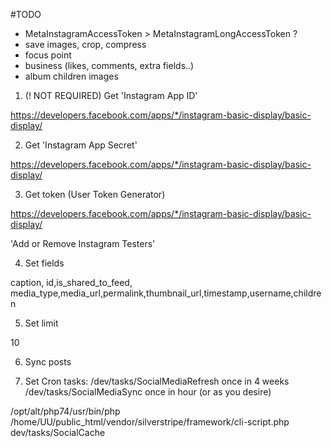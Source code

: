 
#TODO
- MetaInstagramAccessToken > MetaInstagramLongAccessToken ?
- save images, crop, compress
- focus point
- business (likes, comments, extra fields..)
- album children images




1) (! NOT REQUIRED) Get 'Instagram App ID'

https://developers.facebook.com/apps/*/instagram-basic-display/basic-display/


2) Get 'Instagram App Secret'

https://developers.facebook.com/apps/*/instagram-basic-display/basic-display/

3) Get token (User Token Generator)

https://developers.facebook.com/apps/*/instagram-basic-display/basic-display/

'Add or Remove Instagram Testers'

4) Set fields

caption, id,is_shared_to_feed, media_type,media_url,permalink,thumbnail_url,timestamp,username,children

5) Set limit

10

6) Sync posts

7) Set Cron tasks:
/dev/tasks/SocialMediaRefresh once in 4 weeks
/dev/tasks/SocialMediaSync once in hour (or as you desire)



/opt/alt/php74/usr/bin/php /home/UU/public_html/vendor/silverstripe/framework/cli-script.php dev/tasks/SocialCache
